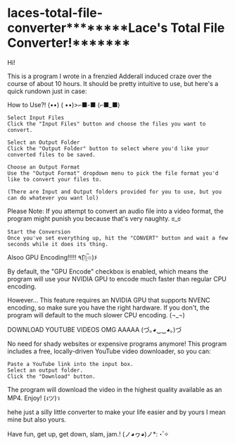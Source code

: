 # laces-total-file-converter********Lace's Total File Converter!*******

Hi!

This is a program I wrote in a frenzied Adderall induced craze over the course of about 10 hours.
It should be pretty intuitive to use, but here's a quick rundown just in case:


How to Use?! (••) ( ••)>⌐■-■ (⌐■_■)

    Select Input Files
    Click the "Input Files" button and choose the files you want to convert.

    Select an Output Folder
    Click the "Output Folder" button to select where you'd like your converted files to be saved.

    Choose an Output Format
    Use the "Output Format" dropdown menu to pick the file format you'd like to convert your files to.

    (There are Input and Output folders provided for you to use, but you can do whatever you want lol)


Please Note:
If you attempt to convert an audio file into a video format, the program might punish you because that's very naughty. ಠ_ಠ

    Start the Conversion
    Once you've set everything up, hit the "CONVERT" button and wait a few seconds while it does its thing.

Alsoo GPU Encoding!!!!! ٩(͡๏̯͡๏)۶

By default, the "GPU Encode" checkbox is enabled, which means the program will use your NVIDIA GPU to encode much faster than regular CPU encoding.

However...
This feature requires an NVIDIA GPU that supports NVENC encoding, so make sure you have the right hardware.
If you don't, the program will default to the much slower CPU encoding. (¬_¬)



DOWNLOAD YOUTUBE VIDEOS OMG AAAAA (づ｡◕‿‿◕｡)づ

No need for shady websites or expensive programs anymore!
This program includes a free, locally-driven YouTube video downloader, so you can:

    Paste a YouTube link into the input box.
    Select an output folder.
    Click the "Download" button.

The program will download the video in the highest quality available as an MP4.
Enjoy! (งツ)ว

hehe just a silly little converter to make your life easier and by yours I mean mine but also yours.

Have fun, get up, get down, slam, jam.! (ノ◕ヮ◕)ノ*:・゚✧